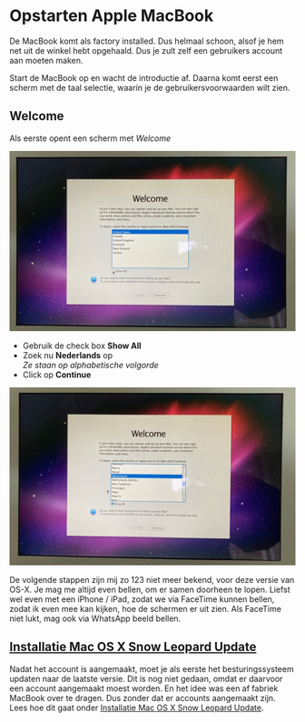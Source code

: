 # Opstarten Apple MacBook

De MacBook komt als factory installed. Dus helmaal schoon, alsof je hem net uit de winkel hebt opgehaald. Dus je zult zelf een
gebruikers account aan moeten maken.

Start de MacBook op en wacht de introductie af. Daarna komt eerst een scherm met de taal selectie, waarin je de gebruikersvoorwaarden wilt zien.

## Welcome
Als eerste opent een scherm met _Welcome_

![Finder OS-X Main](images/welcome-choose-language-1.jpeg)

- Gebruik de check box **Show All**
- Zoek nu **Nederlands** op  
  _Ze staan op alphabetische volgorde_
- Click op **Continue**

![Finder OS-X Main](images/welcome-choose-language-2.jpeg)

De volgende stappen zijn mij zo 123 niet meer bekend, voor deze versie van OS-X. Je mag me altijd even bellen, om er samen doorheen te lopen. Liefst wel even met een iPhone / iPad, zodat we via FaceTime kunnen bellen, zodat ik even mee kan kijken, hoe de schermen er uit zien. Als FaceTime niet lukt, mag ook via WhatsApp beeld bellen.

## [Installatie Mac OS X Snow Leopard Update](install-osx-update-10.6.8.md)
Nadat het account is aangemaakt, moet je als eerste het besturingssysteem updaten naar de laatste versie. Dit is nog niet gedaan, omdat er daarvoor een account aangemaakt moest worden. En het idee was een af fabriek MacBook over te dragen. Dus zonder dat er accounts aangemaakt zijn.
Lees hoe dit gaat onder [Installatie Mac OS X Snow Leopard Update](install-osx-update-10.6.8.md).
